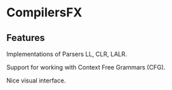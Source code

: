 # CompilersFX

## Features
Implementations of Parsers LL, CLR, LALR.

Support for working with Context Free Grammars (CFG).

Nice visual interface.
